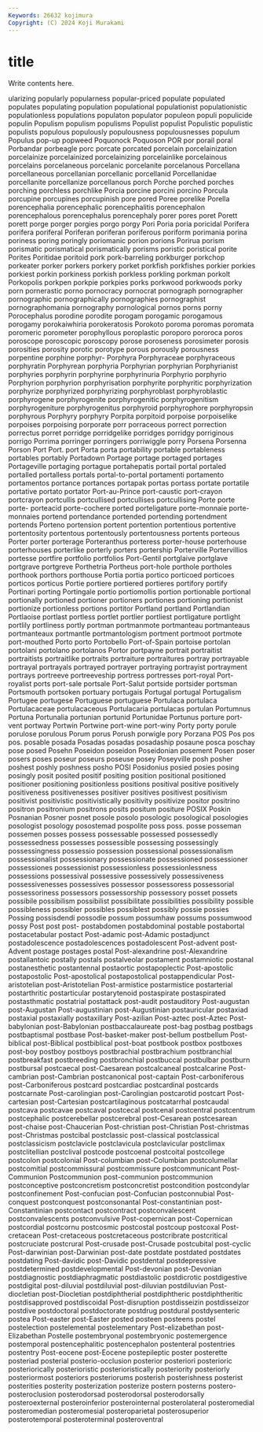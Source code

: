 ```yaml
---
Keywords: 26632 kojimura
Copyright: (C) 2024 Koji Murakami
---
```


# title

Write contents here.



ularizing popularly popularness popular-priced populate populated
populates populating population populational populationist populationistic populationless populations populaton populator
populeon populi populicide populin Populism populism populisms Populist populist Populistic
populistic populists populous populously populousness populousnesses populum Populus pop-up popweed
Poquonock Poquoson POR por porail poral Porbandar porbeagle porc porcate
porcated porcelain porcelainization porcelainize porcelainized porcelainizing porcelainlike porcelainous porcelains porcelaneous
porcelanic porcelanite porcelanous Porcellana porcellaneous porcellanian porcellanic porcellanid Porcellanidae porcellanite
porcellanize porcellanous porch Porche porched porches porching porchless porchlike Porcia
porcine porcini porcino Porcula porcupine porcupines porcupinish pore pored Poree
porelike Porella porencephalia porencephalic porencephalitis porencephalon porencephalous porencephalus porencephaly porer
pores poret Porett porett porge porger porgies porgo porgy Pori
Poria poria poricidal Porifera porifera poriferal Poriferan poriferan poriferous poriform
porimania porina poriness poring poringly poriomanic porion porions Porirua porism
porismatic porismatical porismatically porisms poristic poristical porite Porites Poritidae poritoid
pork pork-barreling porkburger porkchop porkeater porker porkers porkery porket porkfish
porkfishes porkier porkies porkiest porkin porkiness porkish porkless porkling porkman
porkolt Porkopolis porkpen porkpie porkpies porks porkwood porkwoods porky porn
pornerastic porno pornocracy pornocrat pornograph pornographer pornographic pornographically pornographies pornographist
pornographomania pornography pornological pornos porns porny Porocephalus porodine porodite porogam
porogamic porogamous porogamy porokaiwhiria porokeratosis Porokoto poroma poromas poromata poromeric
porometer porophyllous poroplastic poroporo pororoca poros poroscope poroscopic poroscopy porose
poroseness porosimeter porosis porosities porosity porotic porotype porous porously porousness
porpentine porphine porphyr- Porphyra Porphyraceae porphyraceous porphyratin Porphyrean porphyria Porphyrian
porphyrian Porphyrianist porphyries porphyrin porphyrine porphyrinuria Porphyrio porphyrio Porphyrion porphyrion
porphyrisation porphyrite porphyritic porphyrization porphyrize porphyrized porphyrizing porphyroblast porphyroblastic porphyrogene
porphyrogenite porphyrogenitic porphyrogenitism porphyrogeniture porphyrogenitus porphyroid porphyrophore porphyropsin porphyrous Porphyry
porphyry Porpita porpitoid porpoise porpoiselike porpoises porpoising porporate porr porraceous
porrect porrection porrectus porret porridge porridgelike porridges porridgy porriginous porrigo
Porrima porringer porringers porriwiggle porry Porsena Porsenna Porson Port Port.
port Porta porta portability portable portableness portables portably Portadown Portage
portage portaged portages Portageville portaging portague portahepatis portail portal portaled
portalled portalless portals portal-to-portal portamenti portamento portamentos portance portances portapak
portas portass portate portatile portative portato portator Port-au-Prince port-caustic port-crayon
portcrayon portcullis portcullised portcullises portcullising Porte porte porte- porteacid porte-cochere
ported porteligature porte-monnaie porte-monnaies portend portendance portended portending portendment portends
Porteno portension portent portention portentious portentive portentosity portentous portentously portentousness
portents porteous Porter porter porterage Porteranthus porteress porter-house porterhouse porterhouses
porterlike porterly porters portership Porterville Portervillios portesse portfire portfolio portfolios
Port-Gentil portglaive portglave portgrave portgreve Porthetria Portheus port-hole porthole portholes
porthook porthors porthouse Portia portia portico porticoed porticoes porticos porticus
Portie portiere portiered portieres portifory portify Portinari porting Portingale portio
portiomollis portion portionable portional portionally portioned portioner portioners portiones portioning
portionist portionize portionless portions portitor Portland portland Portlandian Portlaoise portlast
portless portlet portlier portliest portligature portlight portlily portliness portly portman
portmanmote portmanteau portmanteaus portmanteaux portmantle portmantologism portment portmoot portmote port-mouthed
Porto porto Portobello Port-of-Spain portoise portolan portolani portolano portolanos Portor
portpayne portrait portraitist portraitists portraitlike portraits portraiture portraitures portray portrayable
portrayal portrayals portrayed portrayer portraying portrayist portrayment portrays portreeve portreeveship
portress portresses port-royal Port-royalist ports port-sale portsale Port-Salut portside portsider
portsman Portsmouth portsoken portuary portugais Portugal portugal Portugalism Portugee portugese
Portuguese portuguese Portulaca portulaca Portulacaceae portulacaceous Portulacaria portulacas portulan Portumnus
Portuna Portunalia portunian portunid Portunidae Portunus porture port-vent portway Portwin
Portwine port-wine port-winy Porty porty porule porulose porulous Porum porus
Porush porwigle pory Porzana POS Pos pos pos. posable posada
Posadas posadas posadaship posaune posca poschay pose posed Posehn Poseidon
poseidon Poseidonian posement Posen poser posers poses poseur poseurs poseuse
posey Poseyville posh posher poshest poshly poshness posho POSI Posidonius
posied posies posing posingly posit posited positif positing position positional
positioned positioner positioning positionless positions positival positive positively positiveness positivenesses
positiver positives positivest positivism positivist positivistic positivistically positivity positivize positor
positrino positron positronium positrons posits positum positure POSIX Poskin Posnanian
Posner posnet posole posolo posologic posological posologies posologist posology posostemad
pospolite poss poss. posse posseman possemen posses possess possessable possessed
possessedly possessedness possesses possessible possessing possessingly possessingness possessio possession possessional
possessionalism possessionalist possessionary possessionate possessioned possessioner possessiones possessionist possessionless possessionlessness
possessions possessival possessive possessively possessiveness possessivenesses possessives possessor possessoress possessorial
possessoriness possessors possessorship possessory posset possets possibile possibilism possibilist possibilitate
possibilities possibility possible possibleness possibler possibles possiblest possibly possie possies
Possing possisdendi possodie possum possumhaw possums possumwood possy Post post
post- postabdomen postabdominal postable postabortal postacetabular postact Post-adamic post-Adamic postadjunct
postadolescence postadolescences postadolescent Post-advent post-Advent postage postages postal Post-alexandrine post-Alexandrine
postallantoic postally postals postalveolar postament postamniotic postanal postanesthetic postantennal postaortic
postapoplectic Post-apostolic postapostolic Post-apostolical postapostolical postappendicular Post-aristotelian post-Aristotelian Post-armistice postarmistice
postarterial postarthritic postarticular postarytenoid postaspirate postaspirated postasthmatic postatrial postattack post-audit
postauditory Post-augustan post-Augustan Post-augustinian post-Augustinian postauricular postaxiad postaxial postaxially postaxillary
Post-azilian Post-aztec post-Aztec Post-babylonian post-Babylonian postbaccalaureate post-bag postbag postbags postbaptismal
postbase Post-basket-maker post-bellum postbellum Post-biblical post-Biblical postbiblical post-boat postbook postbox
postboxes post-boy postboy postboys postbrachial postbrachium postbranchial postbreakfast postbreeding postbronchial
postbuccal postbulbar postburn postbursal postcaecal post-Caesarean postcalcaneal postcalcarine Post-cambrian post-Cambrian
postcanonical post-captain Post-carboniferous post-Carboniferous postcard postcardiac postcardinal postcards postcarnate Post-carolingian
post-Carolingian postcarotid postcart Post-cartesian post-Cartesian postcartilaginous postcatarrhal postcaudal postcava postcavae
postcaval postcecal postcenal postcentral postcentrum postcephalic postcerebellar postcerebral post-Cesarean postcesarean
post-chaise post-Chaucerian Post-christian post-Christian Post-christmas post-Christmas postcibal postclassic post-classical postclassical
postclassicism postclavicle postclavicula postclavicular postclimax postclitellian postclival postcode postcoenal postcoital
postcollege postcolon postcolonial Post-columbian post-Columbian postcolumellar postcomitial postcommissural postcommissure postcommunicant
Post-Communion Postcommunion post-communion postcommunion postconceptive postconcretism postconcretist postcondition postcondylar postconfinement
Post-confucian post-Confucian postconnubial Post-conquest postconquest postconsonantal Post-constantinian post-Constantinian postcontact postcontract
postconvalescent postconvalescents postconvulsive Post-copernican post-Copernican postcordial postcornu postcosmic postcostal postcoup
postcoxal Post-cretacean Post-cretaceous postcretaceous postcribrate postcritical postcruciate postcrural Post-crusade post-Crusade
postcubital post-cyclic Post-darwinian post-Darwinian post-date postdate postdated postdates postdating Post-davidic
post-Davidic postdental postdepressive postdetermined postdevelopmental Post-devonian post-Devonian postdiagnostic postdiaphragmatic postdiastolic
postdicrotic postdigestive postdigital post-diluvial postdiluvial post-diluvian postdiluvian Post-diocletian post-Diocletian postdiphtherial
postdiphtheric postdiphtheritic postdisapproved postdiscoidal Post-disruption postdisseizin postdisseizor postdive postdoctoral postdoctorate
postdrug postdural postdysenteric postea Post-easter post-Easter posted posteen posteens postel
postelection postelemental postelementary Post-elizabethan post-Elizabethan Postelle postembryonal postembryonic postemergence postemporal
postencephalitic postencephalon postenteral postentries postentry Post-eocene post-Eocene postepileptic poster posterette
posteriad posterial posterio-occlusion posterior posteriori posterioric posteriorically posterioristic posterioristically posteriority
posteriorly posteriormost posteriors posteriorums posterish posterishness posterist posterities posterity posterization
posterize postern posterns postero- posteroclusion posterodorsad posterodorsal posterodorsally posteroexternal posteroinferior
posterointernal posterolateral posteromedial posteromedian posteromesial posteroparietal posterosuperior posterotemporal posteroterminal posteroventral
